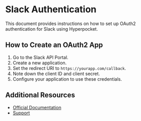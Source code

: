 # Slack Authentication

This document provides instructions on how to set up OAuth2 authentication for Slack using Hyperpocket.

## How to Create an OAuth2 App

1. Go to the Slack API Portal.
2. Create a new application.
3. Set the redirect URI to `https://yourapp.com/callback`.
4. Note down the client ID and client secret.
5. Configure your application to use these credentials.

## Additional Resources

- [Official Documentation](https://api.slack.com)
- [Support](https://slack.com/help) 